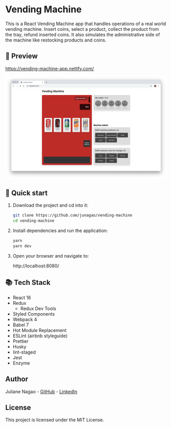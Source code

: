 # Vending Machine

This is a React Vending Machine app that handles operations of a real world vending machine. Insert coins, select a product, collect the product from the tray, refund inserted coins. It also simulates the administrative side of the machine like restocking products and coins.

## 👀 Preview

https://vending-machine-app.netlify.com/

![vending-machine-png](./src/images/vending-machine-preview.png)

## 🚀 Quick start

1. Download the project and cd into it:

   ```bash
   git clone https://github.com/junagao/vending-machine
   cd vending-machine
   ```

2. Install dependencies and run the application:

   ```bash
   yarn
   yarn dev
   ```

3. Open your browser and navigate to:

   http://localhost:8080/

## 📚 Tech Stack

- React 16
- Redux
  - Redux Dev Tools
- Styled Components
- Webpack 4
- Babel 7
- Hot Module Replacement
- ESLint (airbnb styleguide)
- Prettier
- Husky
- lint-staged
- Jest
- Enzyme

## Author

Juliane Nagao - [GitHub](https://github.com/junagao) - [LinkedIn](https://www.linkedin.com/in/junagao/)

## License

This project is licensed under the MIT License.
